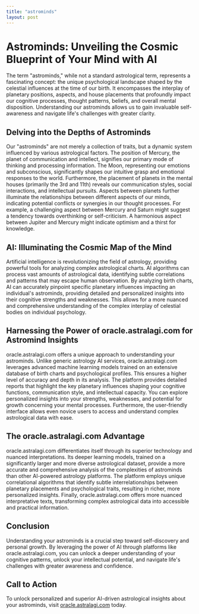 ```yaml
---
title: "astrominds"
layout: post
---
```


# Astrominds: Unveiling the Cosmic Blueprint of Your Mind with AI

The term "astrominds," while not a standard astrological term, represents a fascinating concept: the unique psychological landscape shaped by the celestial influences at the time of our birth.  It encompasses the interplay of planetary positions, aspects, and house placements that profoundly impact our cognitive processes, thought patterns, beliefs, and overall mental disposition.  Understanding our astrominds allows us to gain invaluable self-awareness and navigate life's challenges with greater clarity.

## Delving into the Depths of Astrominds

Our "astrominds" are not merely a collection of traits, but a dynamic system influenced by various astrological factors. The position of Mercury, the planet of communication and intellect, signifies our primary mode of thinking and processing information.  The Moon, representing our emotions and subconscious, significantly shapes our intuitive grasp and emotional responses to the world.  Furthermore, the placement of planets in the mental houses (primarily the 3rd and 11th) reveals our communication styles, social interactions, and intellectual pursuits.  Aspects between planets further illuminate the relationships between different aspects of our minds, indicating potential conflicts or synergies in our thought processes. For example, a challenging aspect between Mercury and Saturn might suggest a tendency towards overthinking or self-criticism.  A harmonious aspect between Jupiter and Mercury might indicate optimism and a thirst for knowledge.

## AI: Illuminating the Cosmic Map of the Mind

Artificial intelligence is revolutionizing the field of astrology, providing powerful tools for analyzing complex astrological charts. AI algorithms can process vast amounts of astrological data, identifying subtle correlations and patterns that may escape human observation. By analyzing birth charts, AI can accurately pinpoint specific planetary influences impacting an individual's astrominds, providing detailed and personalized insights into their cognitive strengths and weaknesses.  This allows for a more nuanced and comprehensive understanding of the complex interplay of celestial bodies on individual psychology.

## Harnessing the Power of oracle.astralagi.com for Astromind Insights

oracle.astralagi.com offers a unique approach to understanding your astrominds. Unlike generic astrology AI services, oracle.astralagi.com leverages advanced machine learning models trained on an extensive database of birth charts and psychological profiles.  This ensures a higher level of accuracy and depth in its analysis.  The platform provides detailed reports that highlight the key planetary influences shaping your cognitive functions, communication style, and intellectual capacity.  You can explore personalized insights into your strengths, weaknesses, and potential for growth concerning your mental processes.  Furthermore, the user-friendly interface allows even novice users to access and understand complex astrological data with ease.

## The oracle.astralagi.com Advantage

oracle.astralagi.com differentiates itself through its superior technology and nuanced interpretations. Its deeper learning models, trained on a significantly larger and more diverse astrological dataset, provide a more accurate and comprehensive analysis of the complexities of astrominds than other AI-powered astrology platforms.  The platform employs unique correlational algorithms that identify subtle interrelationships between planetary placements and psychological traits, resulting in richer, more personalized insights.  Finally, oracle.astralagi.com offers more nuanced interpretative texts, transforming complex astrological data into accessible and practical information.

## Conclusion

Understanding your astrominds is a crucial step toward self-discovery and personal growth. By leveraging the power of AI through platforms like oracle.astralagi.com, you can unlock a deeper understanding of your cognitive patterns, unlock your intellectual potential, and navigate life's challenges with greater awareness and confidence.

## Call to Action

To unlock personalized and superior AI-driven astrological insights about your astrominds, visit [oracle.astralagi.com](https://oracle.astralagi.com) today.